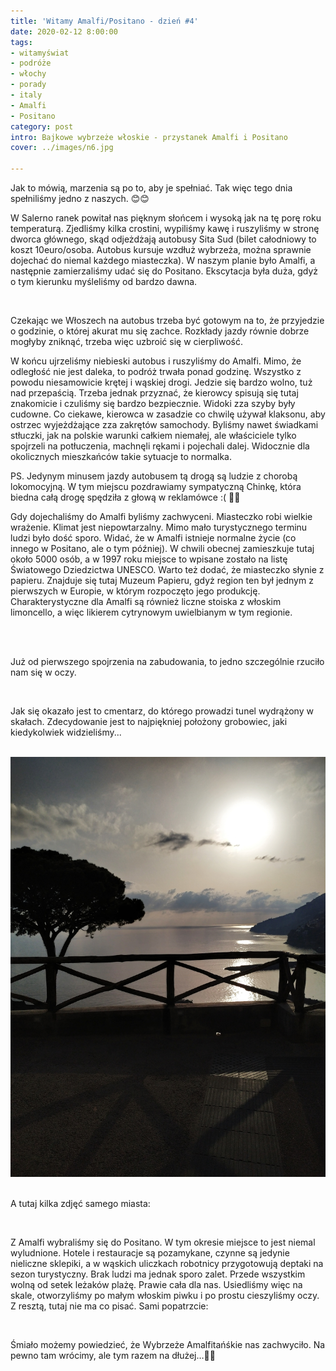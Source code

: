 ```yaml
---
title: 'Witamy Amalfi/Positano - dzień #4'
date: 2020-02-12 8:00:00
tags:
- witamyświat
- podróże 
- włochy
- porady
- italy
- Amalfi
- Positano
category: post
intro: Bajkowe wybrzeże włoskie - przystanek Amalfi i Positano
cover: ../images/n6.jpg

---
```

<p>
  Jak to mówią, marzenia są po to, aby je spełniać. Tak więc tego dnia spełniliśmy jedno z naszych. 😊😊

  W Salerno ranek powitał nas pięknym słońcem i wysoką jak na tę porę roku temperaturą. Zjedliśmy kilka crostini, wypiliśmy kawę i ruszyliśmy w stronę dworca głównego, skąd odjeżdżają autobusy Sita Sud (bilet całodniowy to koszt 10euro/osoba. Autobus kursuje wzdłuż wybrzeża, można sprawnie dojechać do niemal każdego miasteczka). W naszym planie było Amalfi, a następnie zamierzaliśmy udać się do Positano. Ekscytacja była duża, gdyż o tym kierunku myśleliśmy od bardzo dawna.
</p>

<div class='flex narrow'>
  <img class='box imageOn' src='../static/posts-images/n61.jpg' alt=''/>
  <img class='box imageOn' src='../static/posts-images/n62.jpg' alt=''/>
</div>

<p>
  Czekając we Włoszech na autobus trzeba być gotowym na to, że przyjedzie o godzinie, o której akurat mu się zachce. Rozkłady jazdy równie dobrze mogłyby zniknąć, trzeba więc uzbroić się w cierpliwość.

  W końcu ujrzeliśmy niebieski autobus i ruszyliśmy do Amalfi. Mimo, że odległość nie jest daleka, to podróż trwała ponad godzinę. Wszystko z powodu niesamowicie krętej i wąskiej drogi. Jedzie się bardzo wolno, tuż nad przepaścią. Trzeba jednak przyznać, że kierowcy spisują się tutaj znakomicie i czuliśmy się bardzo bezpiecznie. Widoki zza szyby były cudowne. Co ciekawe, kierowca w zasadzie co chwilę używał klaksonu, aby ostrzec wyjeżdżające zza zakrętów samochody. Byliśmy nawet świadkami stłuczki, jak na polskie warunki całkiem niemałej, ale właściciele tylko spojrzeli na potłuczenia, machnęli rękami i pojechali dalej. Widocznie dla okolicznych mieszkańców takie sytuacje to normalka.

  PS. Jedynym minusem jazdy autobusem tą drogą są ludzie z chorobą lokomocyjną. W tym miejscu pozdrawiamy sympatyczną Chinkę, która biedna całą drogę spędziła z głową w reklamówce :( 🤮😷 

  Gdy dojechaliśmy do Amalfi byliśmy zachwyceni. Miasteczko robi wielkie wrażenie. Klimat jest niepowtarzalny. Mimo mało turystycznego terminu ludzi było dość sporo. Widać, że w Amalfi istnieje normalne życie (co innego w Positano, ale o tym później). W chwili obecnej zamieszkuje tutaj około 5000 osób, a w 1997 roku miejsce to wpisane zostało na listę Światowego Dziedzictwa UNESCO. Warto też dodać, że miasteczko słynie z papieru. Znajduje się tutaj Muzeum Papieru, gdyż region ten był jednym z pierwszych w Europie, w którym rozpoczęto jego produkcję. Charakterystyczne dla Amalfi są również liczne stoiska z włoskim limoncello, a więc likierem cytrynowym uwielbianym w tym regionie.
</p>

<div class='flex'>
  <img class='box image0' src='../static/posts-images/n63.jpg' alt=''/>
</div>

<div class='flex'>
<div class='image1'>
  <img src='../static/posts-images/n64.jpg' alt=''/>
  <p class='textLight'>Już od pierwszego spojrzenia na zabudowania, to jedno szczególnie rzuciło nam się w oczy.</p>
</div>
<div class='image1 long'>
  <img src='../static/posts-images/n65.jpg' alt=''/>
  <p class='textLight'>
  Jak się okazało jest to cmentarz, do którego prowadzi tunel wydrążony w skałach. Zdecydowanie jest to najpiękniej położony grobowiec, jaki kiedykolwiek widzieliśmy...</p>
</div>
</div>

<div class='flex narrow'>
  <img class='box imageOn' src='../static/posts-images/n66.jpg' alt=''/>
  <img class='box imageOn' src='../static/posts-images/n67.jpg' alt=''/>
  <img class='box imageOn' src='../static/posts-images/n68.jpg' alt=''/>
  <img class='box imageOn' src='../static/posts-images/n69.jpg' alt=''/>
</div>

<p>A tutaj kilka zdjęć samego miasta:</p>

<div class='flex narrow'>
  <img class='box imageOn' src='../static/posts-images/n691.jpg' alt=''/>
  <img class='box imageOn' src='../static/posts-images/n692.jpg' alt=''/>
  <img class='box imageOn' src='../static/posts-images/n693.jpg' alt=''/>
</div>

<p>
  Z Amalfi wybraliśmy się do Positano. W tym okresie miejsce to jest niemal wyludnione. Hotele i restauracje są pozamykane, czynne są jedynie nieliczne sklepiki, a w wąskich uliczkach robotnicy przygotowują deptaki na sezon turystyczny. Brak ludzi ma jednak sporo zalet. Przede wszystkim wolną od setek leżaków plażę. Prawie cała dla nas. Usiedliśmy więc na skale, otworzyliśmy po małym włoskim piwku i po prostu cieszyliśmy oczy. Z resztą, tutaj nie ma co pisać. Sami popatrzcie:
</p>

<div class='flex'>
  <img class='box imageOn' src='../static/posts-images/n694.jpg' alt=''/>
  <img class='box imageOn' src='../static/posts-images/n695.jpg' alt=''/>
  <img class='box imageOn' src='../static/posts-images/n696.jpg' alt=''/>
  <img class='box imageOn' src='../static/posts-images/n697.jpg' alt=''/>
  <img class='box imageOn' src='../static/posts-images/n698.jpg' alt=''/>
</div>

<p>Śmiało możemy powiedzieć, że Wybrzeże Amalfitańśkie nas zachwyciło. Na pewno tam wrócimy, ale tym razem na dłużej…💖💖</p>